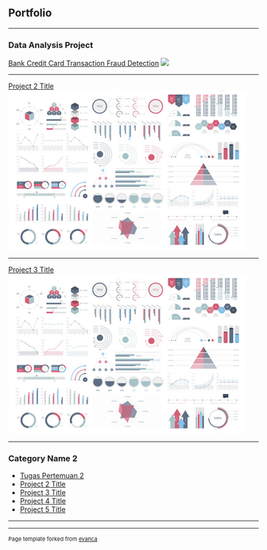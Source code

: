## Portfolio

---

### Data Analysis Project

[Bank Credit Card Transaction Fraud Detection](https://bit.ly/3c9M9py)
<img src="dashboardfix.jpg?raw=true"/>

---
[Project 2 Title](/pdf/sample_presentation.pdf)
<img src="images/dummy_thumbnail.jpg?raw=true"/>

---
[Project 3 Title](http://example.com/)
<img src="images/dummy_thumbnail.jpg?raw=true"/>

---

### Category Name 2

- [Tugas Pertemuan 2](https://colab.research.google.com/drive/1DaNiyCzkveOfQq3ac6QElep3KabLfw9v?usp=sharing)
- [Project 2 Title](http://example.com/)
- [Project 3 Title](http://example.com/)
- [Project 4 Title](http://example.com/)
- [Project 5 Title](http://example.com/)

---




---
<p style="font-size:11px">Page template forked from <a href="https://github.com/evanca/quick-portfolio">evanca</a></p>
<!-- Remove above link if you don't want to attibute -->

